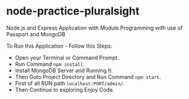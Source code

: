 # node-practice-pluralsight
Node.js and Express Application with Module Programming with use of Passport and MongoDB

To Run this Application - Follow this Steps:
- Open your Terminal or Command Prompt.
- Run Command `npm install`.
- Install MongoDB Server and Running It.
- Then Goto Project Directory and Run Command `npm start`.
- First of all RUN path `localhost:PORT/admin/`.
- Then Continue to exploring Enjoy Code.

